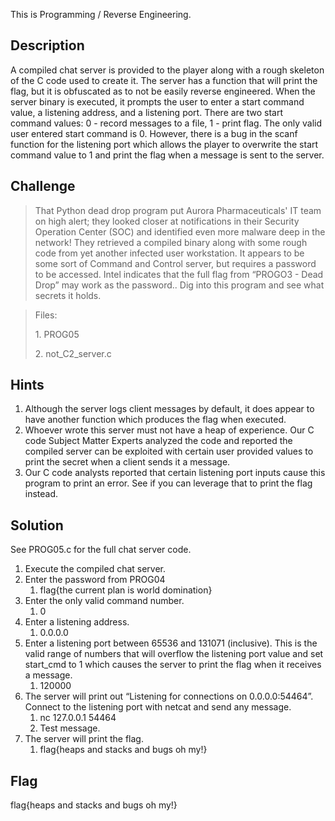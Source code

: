 This is Programming / Reverse Engineering.

## Description

A compiled chat server is provided to the player along with a rough skeleton of the C code used to create it. The server has a function that will print the flag, but it is obfuscated as to not be easily reverse engineered. When the server binary is executed, it prompts the user to enter a start command value, a listening address, and a listening port. There are two start command values: 0 - record messages to a file, 1 - print flag. The only valid user entered start command is 0. However, there is a bug in the scanf function for the listening port which allows the player to overwrite the start command value to 1 and print the flag when a message is sent to the server.

## Challenge

> That Python dead drop program put Aurora Pharmaceuticals' IT team on high alert; they looked closer at notifications in their Security Operation Center (SOC) and identified even more malware deep in the network! They retrieved a compiled binary along with some rough code from yet another infected user workstation. It appears to be some sort of Command and Control server, but requires a password to be accessed. Intel indicates that the full flag from “PROGO3 - Dead Drop” may work as the password.. Dig into this program and see what secrets it holds.

> Files:
>
> 1\. PROG05
>
> 2\. not_C2_server.c

## Hints

1. Although the server logs client messages by default, it does appear to have another function which produces the flag when executed.
2. Whoever wrote this server must not have a heap of experience. Our C code Subject Matter Experts analyzed the code and reported the compiled server can be exploited with certain user provided values to print the secret when a client sends it a message.
3. Our C code analysts reported that certain listening port inputs cause this program to print an error. See if you can leverage that to print the flag instead.

## Solution

See PROG05.c for the full chat server code.

1. Execute the compiled chat server.
2. Enter the password from PROG04
   1. flag{the current plan is world domination}
3. Enter the only valid command number.
   1. 0
4. Enter a listening address.
   1. 0.0.0.0
5. Enter a listening port between 65536 and 131071 (inclusive). This is the valid range of numbers that will overflow the listening port value and set start_cmd to 1 which causes the server to print the flag when it receives a message.
   1. 120000
6. The server will print out “Listening for connections on 0.0.0.0:54464”. Connect to the listening port with netcat and send any message.
   1. nc 127.0.0.1 54464
   2. Test message.
7. The server will print the flag.
   1. flag{heaps and stacks and bugs oh my!}

## Flag

flag{heaps and stacks and bugs oh my!}
